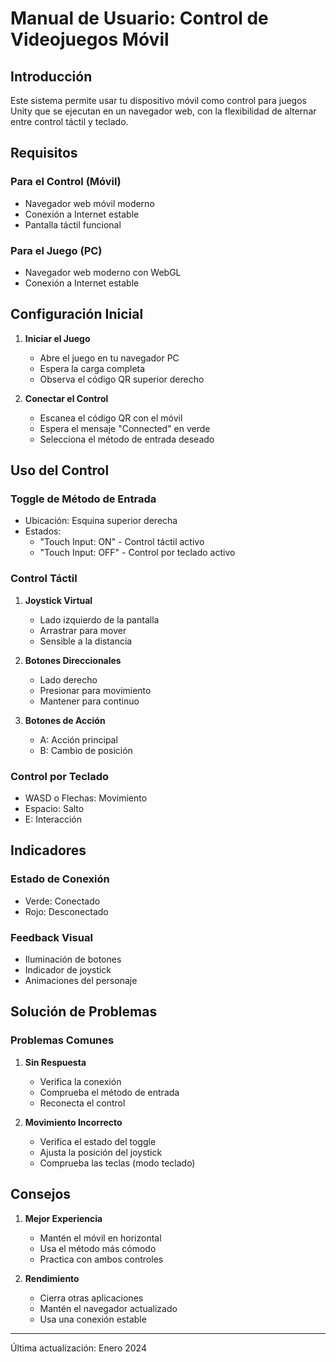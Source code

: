 # Manual de Usuario: Control de Videojuegos Móvil

## Introducción

Este sistema permite usar tu dispositivo móvil como control para juegos Unity que se ejecutan en un navegador web, con la flexibilidad de alternar entre control táctil y teclado.

## Requisitos

### Para el Control (Móvil)
- Navegador web móvil moderno
- Conexión a Internet estable
- Pantalla táctil funcional

### Para el Juego (PC)
- Navegador web moderno con WebGL
- Conexión a Internet estable

## Configuración Inicial

1. **Iniciar el Juego**
   - Abre el juego en tu navegador PC
   - Espera la carga completa
   - Observa el código QR superior derecho

2. **Conectar el Control**
   - Escanea el código QR con el móvil
   - Espera el mensaje "Connected" en verde
   - Selecciona el método de entrada deseado

## Uso del Control

### Toggle de Método de Entrada
- Ubicación: Esquina superior derecha
- Estados: 
  - "Touch Input: ON" - Control táctil activo
  - "Touch Input: OFF" - Control por teclado activo

### Control Táctil
1. **Joystick Virtual**
   - Lado izquierdo de la pantalla
   - Arrastrar para mover
   - Sensible a la distancia

2. **Botones Direccionales**
   - Lado derecho
   - Presionar para movimiento
   - Mantener para continuo

3. **Botones de Acción**
   - A: Acción principal
   - B: Cambio de posición

### Control por Teclado
- WASD o Flechas: Movimiento
- Espacio: Salto
- E: Interacción

## Indicadores

### Estado de Conexión
- Verde: Conectado
- Rojo: Desconectado

### Feedback Visual
- Iluminación de botones
- Indicador de joystick
- Animaciones del personaje

## Solución de Problemas

### Problemas Comunes
1. **Sin Respuesta**
   - Verifica la conexión
   - Comprueba el método de entrada
   - Reconecta el control

2. **Movimiento Incorrecto**
   - Verifica el estado del toggle
   - Ajusta la posición del joystick
   - Comprueba las teclas (modo teclado)


## Consejos

1. **Mejor Experiencia**
   - Mantén el móvil en horizontal
   - Usa el método más cómodo
   - Practica con ambos controles

2. **Rendimiento**
   - Cierra otras aplicaciones
   - Mantén el navegador actualizado
   - Usa una conexión estable

---
Última actualización: Enero 2024